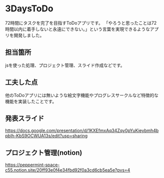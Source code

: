 # 3DaysToDo
72時間にタスクを完了を目指すToDoアプリです。
「やろうと思ったことは72時間以内に着手しないと永遠にできない。」という言葉を実現できるようなアプリを開発しました。
## 担当箇所
jsを使った処理、プロジェクト管理、スライド作成などです。
## 工夫した点
他のToDoアプリには無いような絵文字機能やプログレスサークルなど特徴的な機能を実装したことです。
## 発表スライド
https://docs.google.com/presentation/d/1KXEfmxAq34Zqy0pYuKieybmh4bpbIh-KbS9OCWUA13s/edit?usp=sharing
## プロジェクト管理(notion)
https://peppermint-space-c55.notion.site/20ff93e0f4e34fbd92f0a3cd6cb5ea5e?pvs=4
